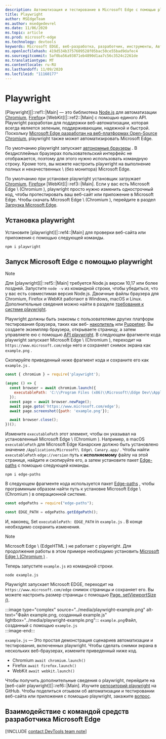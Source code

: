 ```yaml
---
description: Автоматизация и тестирование в Microsoft Edge с помощью playwright
title: Playwright
author: MSEdgeTeam
ms.author: msedgedevrel
ms.date: 11/06/2020
ms.topic: article
ms.prod: microsoft-edge
ms.technology: devtools
keywords: Microsoft EDGE, веб-разработка, разработчик, инструменты, Автоматизация, проверка, playwright, узел, сценарий JavaScript, NPM
ms.openlocfilehash: 419d534b3757609528f05bac50ce55bad9dafec4
ms.sourcegitcommit: 5af0ba56a93871eb4890d1aa7c56c3524c2261de
ms.translationtype: MT
ms.contentlocale: ru-RU
ms.lasthandoff: 11/09/2020
ms.locfileid: "11160177"
---
```

# Playwright  

[Playwright][|::ref1::|Main] — это библиотека [Node.js][NodejsMain] для автоматизации [Chromium][ChromiumHome], [Firefox][FirefoxMain]и [WebKit][|::ref2::|Main] с помощью единого API.  Playwright разработан для поддержки веб-автоматизации, которая всегда является зеленым, поддерживающим, надежной и быстрой.  Поскольку [Microsoft Edge разработан на веб-платформах Open-Source Chromium][MicrosoftBlogsWindowsExperience20181206], playwright также может автоматизировать Microsoft Edge.  

По умолчанию playwright запускает [автономные браузеры][WikiHeadlessBrowser] .  В бездисплейных браузерах пользовательский интерфейс не отображается, поэтому для этого нужно использовать командную строку.  Кроме того, вы можете настроить playwright на выполнение полных и некачественных \ (без монитора) Microsoft Edge.  

По умолчанию при установке playwright установщик загружает [Chromium][ChromiumHome], [Firefox][FirefoxMain]и [WebKit][|::ref3::|Main].  Если у вас есть Microsoft Edge \ (Chromium \), playwright просто нужно изменить однострочный код, чтобы протестировать ваш веб-сайт или приложение в Microsoft Edge.  Чтобы скачать Microsoft Edge \ (Chromium \), перейдите в раздел [Загрузка Microsoft Edge][MicrosoftEdgeDownload].  

## Установка playwright  

Установите [playwright][|::ref4::|Main] для проверки веб-сайта или приложения с помощью следующей команды.  

```shell
npm i playwright
```  

## Запуск Microsoft Edge с помощью playwright  

> [!NOTE]
> Для [playwright][|::ref5::|Main] требуется Node.js версии 10,17 или более поздней. Запустите `node -v` из командной строки, чтобы убедиться, что у вас есть совместимая версия Node.js.  Двоичные файлы браузера для Chromium, Firefox и WebKit работают в Windows, macOS и Linux. Дополнительные сведения можно найти в разделе [требования к системе playwright][PlaywrightSystemRequirements].  

Playwright должны быть знакомы с пользователями других платформ тестирования браузера, таких как веб- [накопитель][WebDriverChromiumMain] или [Puppeteer][PuppeteerMain].  Вы создаете экземпляр браузера, открываете страницу, а затем управляете ею с помощью [API playwright][PlaywrightAPIReference].  В следующем фрагменте кода playwright запускает Microsoft Edge \ (Chromium \), переходит на `https://www.microsoft.com/edge` него и сохраняет снимок экрана как `example.png` .  

Скопируйте приведенный ниже фрагмент кода и сохраните его как `example.js` .  

```javascript
const { chromium } = require('playwright');

(async () => {
  const browser = await chromium.launch({
    executablePath: 'C:\\Program Files (x86)\\Microsoft\\Edge Dev\\Application\\msedge.exe'
  });
  const page = await browser.newPage();
  await page.goto('https://www.microsoft.com/edge');
  await page.screenshot({path: 'example.png'});

  await browser.close();
})();
```  

Измените `executablePath` этот элемент, чтобы он указывал на установленный Microsoft Edge \ (Chromium \).  Например, в macOS `executablePath` для Microsoft Edge Канарские должно быть установлено значение `/Applications/Microsoft\ Edge\ Canary.app/` .  Чтобы найти `executablePath` `edge://version` путь к **исполняемому** файлу на этой странице, найдите и скопируйте его, а затем установите пакет [Edge-paths][npmEdgePaths] с помощью следующей команды.  

```shell
npm i edge-paths
```  

В следующем фрагменте кода используется пакет [Edge-paths][npmEdgePaths] , чтобы программным образом найти путь к установке Microsoft Edge \ (Chromium \) в операционной системе.  

```javascript
const edgePaths = require("edge-paths");

const EDGE_PATH = edgePaths.getEdgePath();
```  

И, наконец, Set `executablePath: EDGE_PATH` in `example.js` .  В конце необходимо сохранить изменения.  

> [!NOTE]
> Microsoft Edge \ (EdgeHTML \) не работает с playwright.  Для продолжения работы в этом примере необходимо установить [Microsoft Edge \ (Chromium \)][MicrosoftEdgeDownload] .  

Теперь запустите `example.js` из командной строки.  

```shell
node example.js
```  

Playwright запускает Microsoft EDGE, переходит на `https://www.microsoft.com/edge` снимок страницы и сохраняет его.  Вы можете настроить размер страницы с помощью [Page. setViewportSize ()][PlaywrightAPIPageSetViewport].  

:::image type="complex" source="../media/playwright-example.png" alt-text="Файл example.png, созданный example.js" lightbox="../media/playwright-example.png":::
    `example.png`Файл, созданный с помощью `example.js`  
:::image-end:::  

`example.js` — Это простая демонстрация сценариев автоматизации и тестирования, включенных playwright.  Чтобы сделать снимки экрана в нескольких веб-браузерах, измените приведенный ниже код.  

*   Chromium  `await chromium.launch()`  
*   Firefox  `await firefox.launch()`  
*   WebKit  `await webkit.launch()`  

Чтобы получить дополнительные сведения о playwright, перейдите на [веб-сайт playwright][|::ref6::|Main].  Изучите  [репозиторий playwright][PlaywrightRepo] на GitHub.  Чтобы поделиться отзывом об автоматизации и тестировании веб-сайта или приложения с помощью playwright, закажите [вопрос][PlaywrightRepoNewIssue].  

## Взаимодействие с командой средств разработчика Microsoft Edge  

[!INCLUDE [contact DevTools team note](../devtools-guide-chromium/includes/contact-devtools-team-note.md)]  

<!-- links -->  

[WebdriverChromiumMain]: ../webdriver-chromium.md "[Chromium) | Документы Microsoft"  
[PuppeteerMain]: ../puppeteer.md "Puppeteer | Документы Microsoft"  

[MicrosoftBlogsWindowsExperience20181206]: https://blogs.windows.com/windowsexperience/2018/12/06/microsoft-edge-making-the-web-better-through-more-open-source-collaboration "Microsoft Edge: улучшение веб-сайта в более чем больше возможностей для совместной работы с открытым кодом | Блог Microsoft Experience"  

[MicrosoftEdgeDownload]: https://microsoft.com/edge "Загрузить Microsoft Edge"  

[ChromiumHome]: https://www.chromium.org/Home "Chromium | Проекты Chromium"  

[FirefoxMain]: https://www.mozilla.org/firefox "Mozilla Firefox"

[NodejsMain]: https://nodejs.org "Node.js"  

[npmEdgePaths]: https://www.npmjs.com/package/edge-paths "Краевые пути | NPM"

[PlaywrightMain]: https://playwright.dev "Playwright"  
[PlaywrightAPIReference]: https://playwright.dev#?path=docs/api.md "Справочник по API playwright"  
[PlaywrightAPIPageSetViewport]: https://playwright.dev#?path=docs%2Fapi.md&q=pagesetviewportsizeviewportsize "Page. setViewportSize (viewportSize) | Справочник по API playwright"    
[PlaywrightSystemRequirements]: https://playwright.dev#?path=docs/intro.md&q=system-requirements "Требования к системе playwright"  

[PlaywrightRepo]: https://github.com/microsoft/playwright "Playwright | GitHub"  
[PlaywrightRepoNewIssue]: https://github.com/microsoft/playwright/issues/new/choose "Новая ошибка в репозитории playwright | GitHub"  

[WebKitMain]: https://webkit.org "WebKit"

[WikiHeadlessBrowser]: https://en.wikipedia.org/wiki/Headless_browser "Автономный браузер | Википедии"  
